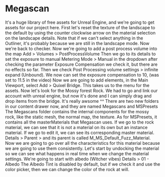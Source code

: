 # Megascan

It's a huge library of free assets for Unreal Engine, and we're going to get assets for our project here.
First let's reset the texture of the landscape to the default by using the counter clockwise arrow on the material selection on the landscape details.
Note that if we can't select anything in the Outliner, it's probably because we are still in the landscape mode.
Now we're back to checker.
Now we're going to add a post process volume into the map
Add > Volumes > PostProcessVolume
Then we go to its details to set the exposure to manual
Metering Mode > Manual in the dropdown after checking the parameter
Exposure Compensation we check it, but there are no effects so far.
Then we check Post Processing volume settings >  infinite expand (Unbound).
We now can set the exposure compensation to 10, (was set to 11.5 in the video)
Now we are going to add elements, in the Main Viewport, select Add > Quixel Bridge.
This takes us to the menu for the assets.
Now let's look for the Mossy forest Rock.
We had to go and link our account with unreal engine, but now it's done and I can simply drag and drop items from the bridge. It's really awsome ^^
There are two new folders in our content drawer now, and they are named
Megascans
and
MSPresets
The Megascans folder contains the internal components for the mossy rock, like the static mesh, the normal map, the texture.
As for MSPresets, it contains all the masterMaterials that Megascan uses.
If we go to the rock material, we can see that it is not a material on its own but an instance material. If we go to edit it, we can see its corresponding master material.
Details > Parent > and its parent is called M_MS_Default_Fuzz_Material.
Now we are going to go over all the characteristics for this material because we are going to use them consistently.
Let's start by undocking the material so we can see what happens in real time when we change the material settings.
We're going to start with albedo (Witcher vibes)
Details > 01 - Albedo
The Albedo Tint is disabled by default, but if we check it and use the color picker, then we can change the color of the rock at will.
